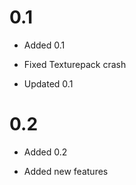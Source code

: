 # 0.1
- Added 0.1

- Fixed Texturepack crash
- Updated 0.1

# 0.2
+ Added 0.2

+ Added new features
